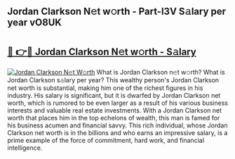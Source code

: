 ## Jordan Clarkson N𝚎t w𝚘rth - Part-l3V S𝚊lary per year vO8UK

# <h2><a href="http://gc1falj.nevu.top/?p=Jordan+Clarkson">🔗 👉🔴 Jordan Clarkson N𝚎t w𝚘rth - S𝚊lary</a></h2>

[![Jordan Clarkson N𝚎t W𝚘rth](https://i.imgur.com/Oavwk0R.jpeg)](http://gc1falj.nevu.top/?p=Jordan+Clarkson)
What is Jordan Clarkson n𝚎t w𝚘rth? What is Jordan Clarkson s𝚊lary per year?
This wealthy person's Jordan Clarkson net worth is substantial, making him one of the richest figures in his industry. His salary is significant, but it is dwarfed by Jordan Clarkson net worth, which is rumored to be even larger as a result of his various business interests and valuable real estate investments. With a Jordan Clarkson net worth that places him in the top echelons of wealth, this man is famed for his business acumen and financial savvy. This rich individual, whose Jordan Clarkson net worth is in the billions and who earns an impressive salary, is a prime example of the force of commitment, hard work, and financial intelligence.
